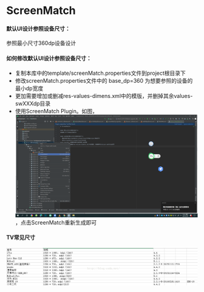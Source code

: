 # ScreenMatch

#### 默认UI设计参照设备尺寸：
参照最小尺寸360dp设备设计

#### 如何修改默认UI设计参照设备尺寸：
- 复制本库中的template/screenMatch.properties文件到project根目录下
- 修改screenMatch.properties文件中的
base_dp=360 为想要参照的设备的最小dp宽度
- 更加需要增加或删减res-values-dimens.xml中的模版，并删掉其余values-swXXXdp目录
- 使用ScreenMatch Plugin。如图，![avatar](imgs/1.png)，点击ScreenMatch重新生成即可


#### TV常见尺寸
![avatar](imgs/2.png)